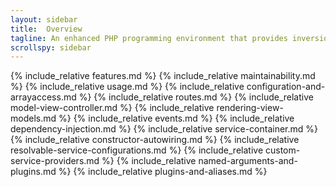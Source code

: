 ```yaml
---
layout: sidebar
title:  Overview
tagline: An enhanced PHP programming environment that provides inversion of control of a web application or any function
scrollspy: sidebar
---
```

{% include_relative features.md %}
{% include_relative maintainability.md %}
{% include_relative usage.md %}
{% include_relative configuration-and-arrayaccess.md %}
{% include_relative routes.md %}
{% include_relative model-view-controller.md %}
{% include_relative rendering-view-models.md %}
{% include_relative events.md %}
{% include_relative dependency-injection.md %}
{% include_relative service-container.md %}
{% include_relative constructor-autowiring.md %}
{% include_relative resolvable-service-configurations.md %}
{% include_relative custom-service-providers.md %}
{% include_relative named-arguments-and-plugins.md %}
{% include_relative plugins-and-aliases.md %}
